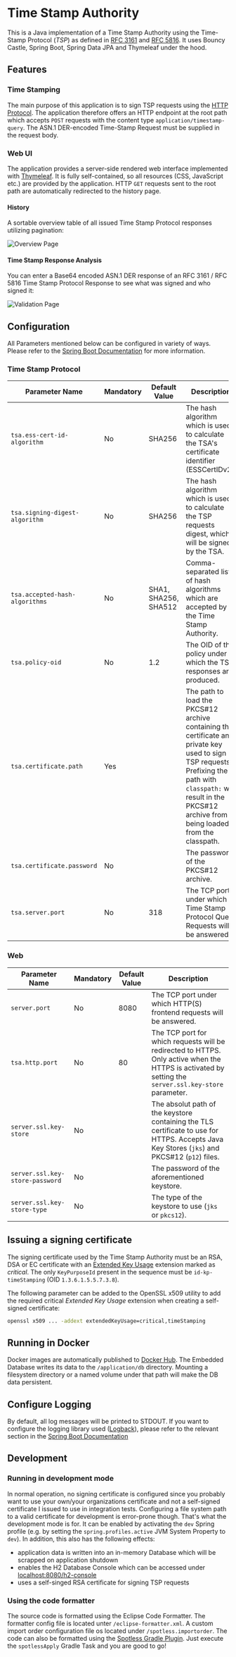 # Time Stamp Authority

This is a Java implementation of a Time Stamp Authority using the Time-Stamp Protocol (_TSP_) as defined
in [RFC 3161](https://tools.ietf.org/html/rfc3161) and
[RFC 5816](https://tools.ietf.org/html/rfc5816). It uses Bouncy Castle, Spring Boot, Spring Data JPA and Thymeleaf under
the hood.

## Features

### Time Stamping

The main purpose of this application is to sign TSP requests using
the [HTTP Protocol](https://datatracker.ietf.org/doc/html/rfc3161.html#section-3.4). The application therefore offers an
HTTP endpoint at the root path which accepts `POST` requests with the content type `application/timestamp-query`. The
ASN.1 DER-encoded Time-Stamp Request must be supplied in the request body.

### Web UI

The application provides a server-side rendered web interface implemented with [Thymeleaf](https://www.thymeleaf.org/).
It is fully self-contained, so all resources (CSS, JavaScript etc.) are provided by the application. HTTP `GET` requests
sent to the root path are automatically redirected to the history page.

#### History

A sortable overview table of all issued Time Stamp Protocol responses utilizing pagination:

![Overview Page](https://raw.githubusercontent.com/dnl50/tsa-server/develop/docs/images/overview-page.png "Overview Page")

#### Time Stamp Response Analysis

You can enter a Base64 encoded ASN.1 DER response of an RFC 3161 / RFC 5816 Time Stamp Protocol Response to see what was
signed and who signed it:

![Validation Page](https://raw.githubusercontent.com/dnl50/tsa-server/develop/docs/images/validation-page.png "Validation Page")

## Configuration

All Parameters mentioned below can be configured in variety of ways. Please refer to the
[Spring Boot Documentation](https://docs.spring.io/spring-boot/docs/2.6.3/reference/html/features.html#features.external-config)
for more information.

### Time Stamp Protocol

| Parameter Name                 | Mandatory | Default Value        | Description                                                                                                                                                                                                               |
|--------------------------------|-----------|----------------------|---------------------------------------------------------------------------------------------------------------------------------------------------------------------------------------------------------------------------|
| `tsa.ess-cert-id-algorithm`    | No        | SHA256               | The hash algorithm which is used to calculate the TSA's certificate identifier (ESSCertIDv2).                                                                                                                             |
| `tsa.signing-digest-algorithm` | No        | SHA256               | The hash algorithm which is used to calculate the TSP requests digest, which will be signed by the TSA.                                                                                                                   |
| `tsa.accepted-hash-algorithms` | No        | SHA1, SHA256, SHA512 | Comma-separated list of hash algorithms which are accepted by the Time Stamp Authority.                                                                                                                                   |
| `tsa.policy-oid`               | No        | 1.2                  | The OID of the policy under which the TSP responses are produced.                                                                                                                                                         |
| `tsa.certificate.path`         | Yes       |                      | The path to load the PKCS#12 archive containing the certificate and private key used to sign TSP requests. Prefixing  the path with `classpath:` will result in the PKCS#12 archive from being loaded from the classpath. |
| `tsa.certificate.password`     | No        |                      | The password of the PKCS#12 archive.                                                                                                                                                                                      |
| `tsa.server.port`              | No        | 318                  | The TCP port under which Time Stamp Protocol Query Requests will be answered.                                                                                                                                             |

### Web

| Parameter Name                  | Mandatory | Default Value | Description                                                                                                                                           |
|---------------------------------|-----------|---------------|-------------------------------------------------------------------------------------------------------------------------------------------------------|
| `server.port`                   | No        | 8080          | The TCP port under which HTTP(S) frontend requests will be answered.                                                                                  |
| `tsa.http.port`                 | No        | 80            | The TCP port for which requests will be redirected to HTTPS. Only active when the HTTPS is activated by setting the `server.ssl.key-store` parameter. |
| `server.ssl.key-store`          | No        |               | The absolut path of the keystore containing the TLS certificate to use for HTTPS. Accepts Java Key Stores (`jks`) and PKCS#12 (`p12`) files.          |
| `server.ssl.key-store-password` | No        |               | The password of the aforementioned keystore.                                                                                                          |
| `server.ssl.key-store-type`     | No        |               | The type of the keystore to use (`jks` or `pkcs12`).                                                                                                  |

## Issuing a signing certificate

The signing certificate used by the Time Stamp Authority must be an RSA, DSA or EC certificate with
an [Extended Key Usage](https://datatracker.ietf.org/doc/html/rfc5280#section-4.2.1.12) extension marked as _critical_.
The only `KeyPurposeId` present in the sequence must be `id-kp-timeStamping` (OID `1.3.6.1.5.5.7.3.8`).

The following parameter can be added to the OpenSSL x509 utility to add the required critical _Extended Key Usage_
extension when creating a self-signed certificate:

```bash
openssl x509 ... -addext extendedKeyUsage=critical,timeStamping
```

## Running in Docker

Docker images are automatically published to [Docker Hub](https://hub.docker.com/r/dnl50/tsa-server). The Embedded
Database writes its data to the `/application/db` directory. Mounting a filesystem directory or a named volume under
that path will make the DB data persistent.

## Configure Logging

By default, all log messages will be printed to STDOUT. If you want to configure the logging library used ([Logback](https://logback.qos.ch/)), please refer to the relevant section in the [Spring Boot Documentation](https://docs.spring.io/spring-boot/docs/2.6.3/reference/html/features.html#features.logging)

## Development

### Running in development mode

In normal operation, no signing certificate is configured since you probably want to use your own/your organizations
certificate and not a self-signed certificate I issued to use in integration tests. Configuring a file system path to a
valid certificate for development is error-prone though. That's what the development mode is for. It can be enabled by
activating the `dev` Spring profile (e.g. by setting the `spring.profiles.active` JVM System Property to `dev`). In
addition, this also has the following effects:

* application data is written into an in-memory Database which will be scrapped on application shutdown
* enables the H2 Database Console which can be accessed
  under [localhost:8080/h2-console](http://localhost:8080/h2-console)
* uses a self-singed RSA certificate for signing TSP requests

### Using the code formatter

The source code is formatted using the Eclipse Code Formatter. The formatter config file is located
unter `/eclipse-formatter.xml`. A custom import order configuration file os located under `/spotless.importorder`. The
code can also be formatted using the [Spotless Gradle Plugin](https://github.com/diffplug/spotless). Just execute
the `spotlessApply` Gradle Task and you are good to go! 
